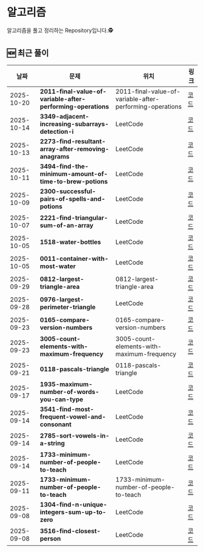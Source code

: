 # 알고리즘 
알고리즘을 풀고 정리하는 Repository입니다.🕵️


## 🆕 최근 풀이
<!-- RECENT_SOLUTIONS:START -->
| 날짜 | 문제 | 위치 | 링크 |
|---|---|---|---|
| 2025-10-20 | **2011-final-value-of-variable-after-performing-operations** | 2011-final-value-of-variable-after-performing-operations | [코드](<./2011-final-value-of-variable-after-performing-operations/2011-final-value-of-variable-after-performing-operations.java>) |
| 2025-10-14 | **3349-adjacent-increasing-subarrays-detection-i** | LeetCode | [코드](<./LeetCode/Easy/3349-adjacent-increasing-subarrays-detection-i/3349-adjacent-increasing-subarrays-detection-i.java>) |
| 2025-10-13 | **2273-find-resultant-array-after-removing-anagrams** | LeetCode | [코드](<./LeetCode/Easy/2273-find-resultant-array-after-removing-anagrams/2273-find-resultant-array-after-removing-anagrams.java>) |
| 2025-10-11 | **3494-find-the-minimum-amount-of-time-to-brew-potions** | LeetCode | [코드](<./LeetCode/Medium/3494-find-the-minimum-amount-of-time-to-brew-potions/3494-find-the-minimum-amount-of-time-to-brew-potions.java>) |
| 2025-10-09 | **2300-successful-pairs-of-spells-and-potions** | LeetCode | [코드](<./LeetCode/Medium/2300-successful-pairs-of-spells-and-potions/2300-successful-pairs-of-spells-and-potions.java>) |
| 2025-10-07 | **2221-find-triangular-sum-of-an-array** | LeetCode | [코드](<./LeetCode/Medium/2221-find-triangular-sum-of-an-array/2221-find-triangular-sum-of-an-array.java>) |
| 2025-10-05 | **1518-water-bottles** | LeetCode | [코드](<./LeetCode/Easy/1518-water-bottles/1518-water-bottles.java>) |
| 2025-10-05 | **0011-container-with-most-water** | LeetCode | [코드](<./LeetCode/Medium/0011-container-with-most-water/0011-container-with-most-water.java>) |
| 2025-09-29 | **0812-largest-triangle-area** | 0812-largest-triangle-area | [코드](<./0812-largest-triangle-area/0812-largest-triangle-area.java>) |
| 2025-09-28 | **0976-largest-perimeter-triangle** | LeetCode | [코드](<./LeetCode/Easy/0976-largest-perimeter-triangle/0976-largest-perimeter-triangle.java>) |
| 2025-09-23 | **0165-compare-version-numbers** | 0165-compare-version-numbers | [코드](<./0165-compare-version-numbers/0165-compare-version-numbers.java>) |
| 2025-09-23 | **3005-count-elements-with-maximum-frequency** | 3005-count-elements-with-maximum-frequency | [코드](<./3005-count-elements-with-maximum-frequency/3005-count-elements-with-maximum-frequency.java>) |
| 2025-09-21 | **0118-pascals-triangle** | 0118-pascals-triangle | [코드](<./0118-pascals-triangle/0118-pascals-triangle.java>) |
| 2025-09-17 | **1935-maximum-number-of-words-you-can-type** | LeetCode | [코드](<./LeetCode/Easy/1935-maximum-number-of-words-you-can-type/1935-maximum-number-of-words-you-can-type.java>) |
| 2025-09-14 | **3541-find-most-frequent-vowel-and-consonant** | LeetCode | [코드](<./LeetCode/Easy/3541-find-most-frequent-vowel-and-consonant/3541-find-most-frequent-vowel-and-consonant.java>) |
| 2025-09-14 | **2785-sort-vowels-in-a-string** | LeetCode | [코드](<./LeetCode/Medium/2785-sort-vowels-in-a-string/2785-sort-vowels-in-a-string.java>) |
| 2025-09-14 | **1733-minimum-number-of-people-to-teach** | LeetCode | [코드](<./LeetCode/Medium/1733-minimum-number-of-people-to-teach/1733-minimum-number-of-people-to-teach.java>) |
| 2025-09-11 | **1733-minimum-number-of-people-to-teach** | 1733-minimum-number-of-people-to-teach | [코드](<./1733-minimum-number-of-people-to-teach/1733-minimum-number-of-people-to-teach.java>) |
| 2025-09-08 | **1304-find-n-unique-integers-sum-up-to-zero** | LeetCode | [코드](<./LeetCode/Easy/1304-find-n-unique-integers-sum-up-to-zero/1304-find-n-unique-integers-sum-up-to-zero.java>) |
| 2025-09-08 | **3516-find-closest-person** | LeetCode | [코드](<./LeetCode/Easy/3516-find-closest-person/3516-find-closest-person.java>) |
<!-- RECENT_SOLUTIONS:END -->

